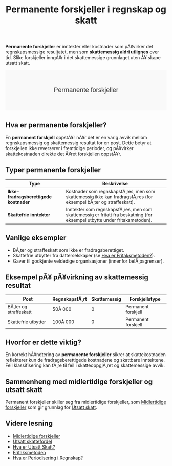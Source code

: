 ﻿---
title: "Permanente forskjeller i regnskap og skatt"
meta_title: "Permanente forskjeller i regnskap og skatt"
meta_description: '**Permanente forskjeller** er inntekter eller kostnader som pÃ¥virker det regnskapsmessige resultatet, men som **skattemessig aldri utlignes** over tid. Slike f...'
slug: permanente-forskjeller
type: blog
layout: pages/single
---

**Permanente forskjeller** er inntekter eller kostnader som pÃ¥virker det regnskapsmessige resultatet, men som **skattemessig aldri utlignes** over tid. Slike forskjeller inngÃ¥r i det skattemessige grunnlaget uten Ã¥ skape utsatt skatt.

![Permanente forskjeller](permanente-forskjeller-image.svg)

## Hva er permanente forskjeller?

En **permanent forskjell** oppstÃ¥r nÃ¥r det er en varig avvik mellom regnskapsmessig og skattemessig resultat for en post. Dette betyr at forskjellen ikke reverserer i fremtidige perioder, og pÃ¥virker skattekostnaden direkte det Ã¥ret forskjellen oppstÃ¥r.

## Typer permanente forskjeller

| **Type**                                | **Beskrivelse**                                                                                                    |
|-----------------------------------------|--------------------------------------------------------------------------------------------------------------------|
| **Ikke-fradragsberettigede kostnader**  | Kostnader som regnskapsfÃ¸res, men som skattemessig ikke kan fradragsfÃ¸res (for eksempel bÃ¸ter og straffeskatt).    |
| **Skattefrie inntekter**                | Inntekter som regnskapsfÃ¸res, men som skattemessig er fritatt fra beskatning (for eksempel utbytte under fritaksmetoden). |

## Vanlige eksempler

* BÃ¸ter og straffeskatt som ikke er fradragsberettiget.
* Skattefrie utbytter fra datterselskaper (se [Hva er Fritaksmetoden?](/blogs/regnskap/fritaksmetoden "Fritaksmetoden â€“ Skattefri inntekt i selskapsbeskatning")).
* Gaver til godkjente veldedige organisasjoner (innenfor belÃ¸psgrenser).

## Eksempel pÃ¥ pÃ¥virkning av skattemessig resultat

| **Post**                        | **RegnskapsfÃ¸rt** | **Skattemessig** | **Forskjellstype**      |
|---------------------------------|-------------------|------------------|-------------------------|
| BÃ¸ter og straffeskatt           | 50Â 000            | 0                | Permanent forskjell     |
| Skattefrie utbytter             | 100Â 000           | 0                | Permanent forskjell     |

## Hvorfor er dette viktig?

En korrekt hÃ¥ndtering av **permanente forskjeller** sikrer at skattekostnaden reflekterer kun de fradragsberettigede kostnadene og skattbare inntektene. Feil klassifisering kan fÃ¸re til feil i skatteoppgjÃ¸ret og skattemessige avvik.

## Sammenheng med midlertidige forskjeller og utsatt skatt

Permanent forskjeller skiller seg fra midlertidige forskjeller, som [Midlertidige forskjeller](/blogs/regnskap/midlertidige-forskjeller "Midlertidige forskjeller i regnskap og skatt") som gir grunnlag for [Utsatt skatt](/blogs/regnskap/hva-er-utsatt-skatt "Hva er Utsatt Skatt? Beregning og RegnskapsfÃ¸ring").

## Videre lesning

* [Midlertidige forskjeller](/blogs/regnskap/midlertidige-forskjeller "Midlertidige forskjeller i regnskap og skatt")
* [Utsatt skattefordel](/blogs/regnskap/utsatt-skattefordel "Utsatt skattefordel â€“ Guide til beregning og bokfÃ¸ring")
* [Hva er Utsatt Skatt?](/blogs/regnskap/hva-er-utsatt-skatt "Hva er Utsatt Skatt? Beregning og RegnskapsfÃ¸ring")
* [Fritaksmetoden](/blogs/regnskap/fritaksmetoden "Fritaksmetoden â€“ Skattefri inntekt i selskapsbeskatning")
* [Hva er Periodisering i Regnskap?](/blogs/regnskap/hva-er-periodisering "Periodisering i Regnskap - Komplett Guide til Periodiseringsprinsippet")
